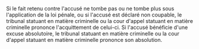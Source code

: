 Si le fait retenu contre l'accusé ne tombe pas ou ne tombe plus sous l'application de la loi pénale, ou si l'accusé est déclaré non coupable, le tribunal statuant en matière criminelle ou la cour d'appel statuant en matière criminelle prononce l'acquittement de celui-ci.
Si l'accusé bénéficie d'une excuse absolutoire, le tribunal statuant en matière criminelle ou la cour d'appel statuant en matière criminelle prononce son absolution.
